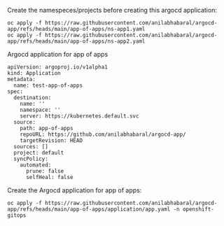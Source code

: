 Create the namespeces/projects before creating this argocd application:
```
oc apply -f https://raw.githubusercontent.com/anilabhabaral/argocd-app/refs/heads/main/app-of-apps/ns-app1.yaml
oc apply -f https://raw.githubusercontent.com/anilabhabaral/argocd-app/refs/heads/main/app-of-apps/ns-app2.yaml
```

Argocd application for app of apps
```
apiVersion: argoproj.io/v1alpha1
kind: Application
metadata:
  name: test-app-of-apps
spec:
  destination:
    name: ''
    namespace: ''
    server: https://kubernetes.default.svc
  source:
    path: app-of-apps
    repoURL: https://github.com/anilabhabaral/argocd-app/
    targetRevision: HEAD
  sources: []
  project: default
  syncPolicy:
    automated:
      prune: false
      selfHeal: false
```
Create the Argocd application for app of apps:
```
oc apply -f https://raw.githubusercontent.com/anilabhabaral/argocd-app/refs/heads/main/app-of-apps/application/app.yaml -n openshift-gitops
```
